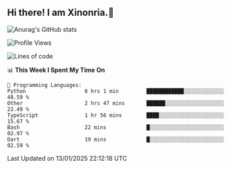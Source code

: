 ## Hi there! I am Xinonria.👋

![Anurag's GitHub stats](https://status-git-main-xinonrias-projects-f26540e3.vercel.app/api?username=xinonria&hide=stars,issues)

<!--START_SECTION:waka-->
![Profile Views](http://img.shields.io/badge/Profile%20Views-2-blue)

![Lines of code](https://img.shields.io/badge/From%20Hello%20World%20I%27ve%20Written-947.1%20thousand%20lines%20of%20code-blue)

📊 **This Week I Spent My Time On** 

```text
💬 Programming Languages: 
Python                   6 hrs 1 min         ████████████░░░░░░░░░░░░░   48.59 % 
Other                    2 hrs 47 mins       ██████░░░░░░░░░░░░░░░░░░░   22.49 % 
TypeScript               1 hr 56 mins        ████░░░░░░░░░░░░░░░░░░░░░   15.67 % 
Bash                     22 mins             █░░░░░░░░░░░░░░░░░░░░░░░░   02.97 % 
Dart                     19 mins             █░░░░░░░░░░░░░░░░░░░░░░░░   02.59 % 
```


 Last Updated on 13/01/2025 22:12:18 UTC
<!--END_SECTION:waka-->

<!--
**xinonria/xinonria** is a ✨ _special_ ✨ repository because its `README.md` (this file) appears on your GitHub profile.

Here are some ideas to get you started:

- 🔭 I’m currently working on ...
- 🌱 I’m currently learning ...
- 👯 I’m looking to collaborate on ...
- 🤔 I’m looking for help with ...
- 💬 Ask me about ...
- 📫 How to reach me: ...
- 😄 Pronouns: ...
- ⚡ Fun fact: ...
-->
